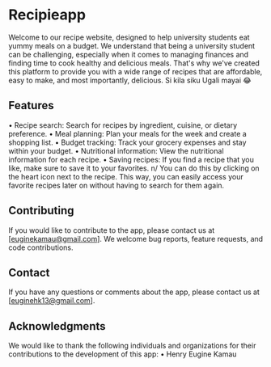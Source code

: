 # Recipieapp

Welcome to our recipe website, designed to help university students eat yummy meals on a budget. We understand that being a university student can be challenging, especially when it comes to managing finances and finding time to cook healthy and delicious meals. That's why we've created this platform to provide you with a wide range of recipes that are affordable, easy to make, and most importantly, delicious.
Si kila siku Ugali mayai 😂

## Features
• Recipe search: Search for recipes by ingredient, cuisine, or dietary preference.
• Meal planning: Plan your meals for the week and create a shopping list.
• Budget tracking: Track your grocery expenses and stay within your budget.
• Nutritional information: View the nutritional information for each recipe.
• Saving recipes: If you find a recipe that you like, make sure to save it to your favorites. n/ You can do this by clicking on the heart icon next to the recipe. This way, you can easily access your favorite recipes later on without having to search for them again.

## Contributing
If you would like to contribute to the app, please contact us at [euginekamau@gmail.com]. We welcome bug reports, feature requests, and code contributions.
## Contact
If you have any questions or comments about the app, please contact us at [euginehk13@gmail.com].
## Acknowledgments
We would like to thank the following individuals and organizations for their contributions to the development of this app:
• Henry Eugine Kamau
